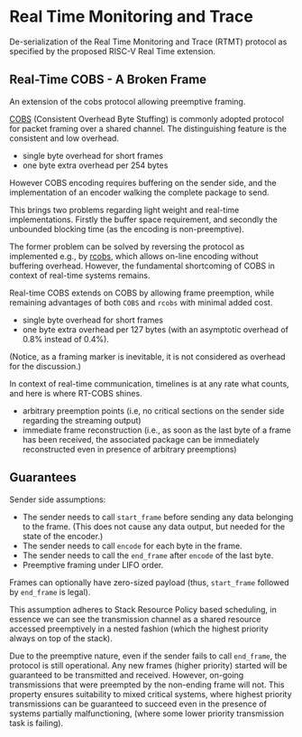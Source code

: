 # Real Time Monitoring and Trace

De-serialization of the Real Time Monitoring and Trace (RTMT) protocol as specified by the proposed RISC-V Real Time extension.

## Real-Time COBS - A Broken Frame

An extension of the cobs protocol allowing preemptive framing.

[COBS](http://www.stuartcheshire.org/papers/COBSforToN.pdf) (Consistent Overhead Byte Stuffing) is commonly adopted protocol for packet framing over a shared channel. The distinguishing feature is the consistent and low overhead.

- single byte overhead for short frames
- one byte extra overhead per 254 bytes

However COBS encoding requires buffering on the sender side, and the implementation of an encoder walking the complete package to send.

This brings two problems regarding light weight and real-time implementations. Firstly the buffer space requirement, and secondly the unbounded blocking time (as the encoding is non-preemptive).

The former problem can be solved by reversing the protocol as implemented e.g., by [rcobs](https://github.com/Dirbaio/rcobs), which allows on-line encoding without buffering overhead. However, the fundamental shortcoming of COBS in context of real-time systems remains.

Real-time COBS extends on COBS by allowing frame preemption, while remaining advantages of both `COBS` and `rcobs` with minimal added cost.

- single byte overhead for short frames
- one byte extra overhead per 127 bytes (with an asymptotic overhead of 0.8% instead of 0.4%).

(Notice, as a framing marker is inevitable, it is not considered as overhead for the discussion.)

In context of real-time communication, timelines is at any rate what counts, and here is where RT-COBS shines.

- arbitrary preemption points (i.e, no critical sections on the sender side regarding the streaming output)
- immediate frame reconstruction (i.e., as soon as the last byte of a frame has been received, the associated package can be immediately reconstructed even in presence of arbitrary preemptions)

## Guarantees

Sender side assumptions:

- The sender needs to call `start_frame` before sending any data belonging to the frame. (This does not cause any data output, but needed for the state of the encoder.)
- The sender needs to call `encode` for each byte in the frame.
- The sender needs to call the `end_frame` after `encode` of the last byte.
- Preemptive framing under LIFO order.

Frames can optionally have zero-sized payload (thus, `start_frame` followed by `end_frame` is legal).

This assumption adheres to Stack Resource Policy based scheduling, in essence we can see the transmission channel as a shared resource accessed preemptively in a nested fashion (which the highest priority always on top of the stack).  

Due to the preemptive nature, even if the sender fails to call `end_frame`, the protocol is still operational. Any new frames (higher priority) started will be guaranteed to be transmitted and received. However, on-going transmissions that were preempted by the non-ending frame will not. This property ensures suitability to mixed critical systems, where highest priority transmissions can be guaranteed to succeed even in the presence of systems partially malfunctioning, (where some lower priority transmission task is failing).
